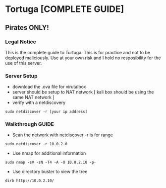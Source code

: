 # Tortuga [COMPLETE GUIDE]
## Pirates ONLY!

### Legal Notice
This is the complete guide to Turtuga. This is for practice and not to be deployed maliciously. Use at your own risk and I hold no resposibility for the use of this server.

### Server Setup
- download the .ova file for virutalbox
- server should be setup to NAT network [ kali box should be using the same NAT network ]
- verify with a netdiscovery     
```
sudo netdiscover -r [your ip address]
```

### Walkthrough GUIDE
- Scan the network with netdiscover -r is for range
```
sudo netdiscover -r 10.0.2.0
```
- Use nmap for additional information 
```
sudo nmap -sV -sN -T4 -A -O 10.0.2.10 -p-
```
- Use directory buster to view the tree
```
dirb http://10.0.2.10/
```